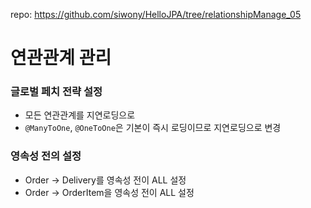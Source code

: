 repo: https://github.com/siwony/HelloJPA/tree/relationshipManage_05
# 연관관계 관리

### 글로벌 페치 전략 설정
- 모든 연관관계를 지연로딩으로
- `@ManyToOne`, `@OneToOne`은 기본이 즉시 로딩이므로 지연로딩으로 변경

### 영속성 전의 설정
- Order &rarr; Delivery를 영속성 전이 ALL 설정
- Order &rarr; OrderItem을 영속성 전이 ALL 설정
